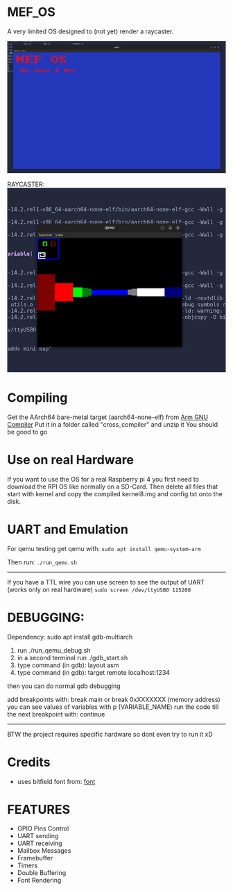 # MEF_OS

A very limited OS designed to (not yet) render a raycaster.

![Starting](res/pics/mef_os.png)

RAYCASTER:
![Raycaster](res/pics/raycaster.png)

# Compiling
Get the AArch64 bare-metal target (aarch64-none-elf) from [Arm GNU Compiler](https://developer.arm.com/downloads/-/gnu-a)
Put it in a folder called "cross_compiler" and unzip it 
You should be good to go

# Use on real Hardware
If you want to use the OS for a real Raspberry pi 4 you first need to download the RPI OS like normally on a SD-Card.
Then delete all files that start with kernel and copy the compiled kernel8.img and config.txt onto the disk.

# UART and Emulation

For qemu testing get qemu with:
```sudo apt install qemu-system-arm```

Then run:
```./run_qemu.sh```

---
If you have a TTL wire you can use screen to see the output of UART (works only on real hardware)
```sudo screen /dev/ttyUSB0 115200```

# DEBUGGING:
Dependency:
sudo apt install gdb-multiarch

1. run ./run_qemu_debug.sh
2. in a second terminal run ./gdb_start.sh
3. type command (in gdb): layout asm
4. type command (in gdb): target remote localhost:1234

then you can do normal gdb debugging

add breakpoints with: break main or break 0xXXXXXXX (memory address)
you can see values of variables with p (VARIABLE_NAME)
run the code till the next breakpoint with: continue

---
BTW the project requires specific hardware so dont even try to run it xD

# Credits
- uses bitfield font from: [font](https://github.com/dhepper/font8x8.git)

# FEATURES
- GPIO Pins Control 
- UART sending 
- UART receiving
- Mailbox Messages
- Framebuffer
- Timers
- Double Buffering
- Font Rendering



